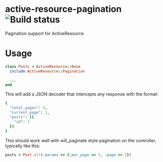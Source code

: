 active-resource-pagination ![Build status](https://secure.travis-ci.org/jeffmoss/active-resource-pagination.png)
==========================

Pagination support for ActiveResource

Usage
=====
```ruby
class Posts < ActiveResource::Base
  include ActiveResource::Pagination

  ...
end
```
This will add a JSON decoder that intercepts any response with the format:
```ruby
{
  "total_pages": 5,
  "current_page": 1,
  "posts": [{
    "id": 1
  }]
}
```
This should work well with will_paginate style pagination on the controller, typically like this:
```ruby
posts = Post.all(:params => {:per_page => 5, :page => 1})
```